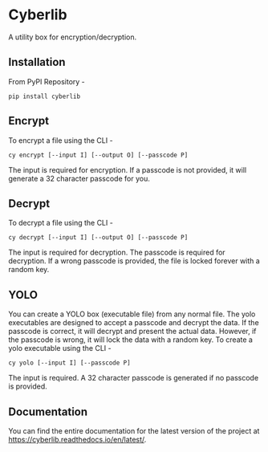 # Cyberlib
A utility box for encryption/decryption.

## Installation

From PyPI Repository -

```
pip install cyberlib
```

## Encrypt
To encrypt a file using the CLI -
```
cy encrypt [--input I] [--output O] [--passcode P]
```
The input is required for encryption. If a passcode is not provided, it will generate a 32 character passcode for you.

## Decrypt
To decrypt a file using the CLI -
```
cy decrypt [--input I] [--output O] [--passcode P]
```
The input is required for decryption. The passcode is required for decryption. If a wrong passcode is provided, the file is locked forever with a random key.

## YOLO
You can create a YOLO box (executable file) from any normal file. The yolo executables are designed to accept a passcode and decrypt the data. If the passcode is correct, it will decrypt and present the actual data. However, if the passcode is wrong, it will lock the data with a random key. To create a yolo executable using the CLI -
```
cy yolo [--input I] [--passcode P]
```
The input is required. A 32 character passcode is generated if no passcode is provided.

## Documentation
You can find the entire documentation for the latest version of the project at https://cyberlib.readthedocs.io/en/latest/.